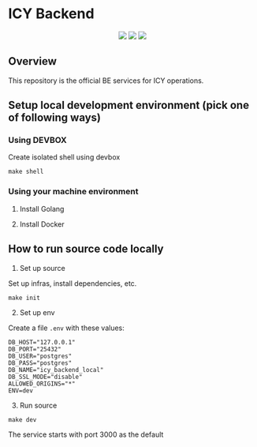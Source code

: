 # ICY Backend

<p align="center">
  <img src="https://img.shields.io/badge/golang-1.23-blue" />
  <img src="https://img.shields.io/badge/strategy-gitflow-%23561D25" />
  <a href="https://github.com/consolelabs/mochi-api/blob/main/LICENSE">
    <img src="https://img.shields.io/badge/license-GNU-blue" />
  </a>
</p>

## Overview

This repository is the official BE services for ICY operations.


## Setup local development environment (pick one of following ways)

### Using DEVBOX

Create isolated shell using devbox

```
make shell
```

###  Using your machine environment

1. Install Golang

2. Install Docker


## How to run source code locally

1. Set up source

Set up infras, install dependencies, etc.

```
make init
```

2. Set up env

Create a file `.env` with these values:

```
DB_HOST="127.0.0.1"
DB_PORT="25432"
DB_USER="postgres"
DB_PASS="postgres"
DB_NAME="icy_backend_local"
DB_SSL_MODE="disable"
ALLOWED_ORIGINS="*"
ENV=dev
```

3. Run source

```
make dev
```

The service starts with port 3000 as the default
